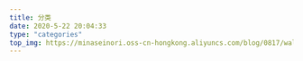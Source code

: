 ```yaml
---
title: 分类
date: 2020-5-22 20:04:33
type: "categories"
top_img: https://minaseinori.oss-cn-hongkong.aliyuncs.com/blog/0817/wallhaven-j3m8y5_1920x1080.png
---
```

